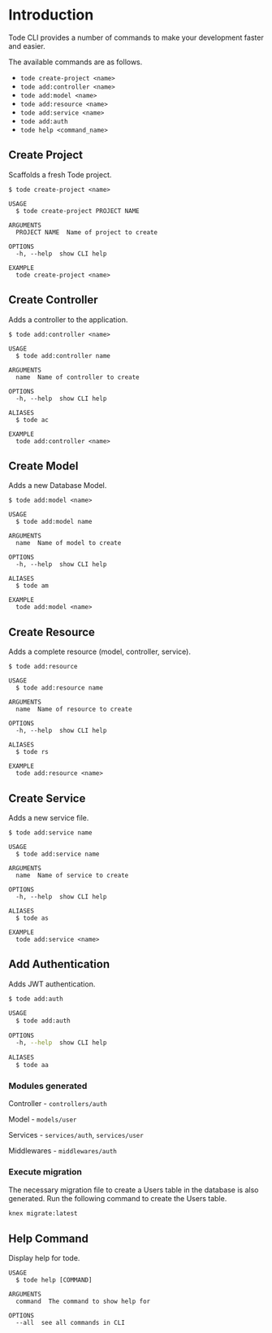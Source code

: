 # Introduction

Tode CLI provides a number of commands to make your development faster and easier.

The available commands are as follows.

- `tode create-project <name>`
- `tode add:controller <name>`
- `tode add:model <name>`
- `tode add:resource <name>`
- `tode add:service <name>`
- `tode add:auth`
- `tode help <command_name>`

## Create Project

Scaffolds a fresh Tode project.

```$ tode create-project <name>```

```
USAGE
  $ tode create-project PROJECT NAME

ARGUMENTS
  PROJECT NAME  Name of project to create

OPTIONS
  -h, --help  show CLI help

EXAMPLE
  tode create-project <name>
```

## Create Controller

Adds a controller to the application.

```$ tode add:controller <name>```

```
USAGE
  $ tode add:controller name

ARGUMENTS
  name  Name of controller to create

OPTIONS
  -h, --help  show CLI help

ALIASES
  $ tode ac

EXAMPLE
  tode add:controller <name>
```

## Create Model

Adds a new Database Model.

```$ tode add:model <name>```

```
USAGE
  $ tode add:model name

ARGUMENTS
  name  Name of model to create

OPTIONS
  -h, --help  show CLI help

ALIASES
  $ tode am

EXAMPLE
  tode add:model <name>

```

## Create Resource

Adds a complete resource (model, controller, service).

```$ tode add:resource```

```
USAGE
  $ tode add:resource name

ARGUMENTS
  name  Name of resource to create

OPTIONS
  -h, --help  show CLI help

ALIASES
  $ tode rs

EXAMPLE
  tode add:resource <name>
```

## Create Service

Adds a new service file.

```$ tode add:service name```

```
USAGE
  $ tode add:service name

ARGUMENTS
  name  Name of service to create

OPTIONS
  -h, --help  show CLI help

ALIASES
  $ tode as

EXAMPLE
  tode add:service <name>
```

## Add Authentication

Adds JWT authentication.

`$ tode add:auth`


```bash
USAGE
  $ tode add:auth

OPTIONS
  -h, --help  show CLI help

ALIASES
  $ tode aa
```

### Modules generated

Controller - ```controllers/auth```

Model - ```models/user```

Services - ```services/auth```, ```services/user```

Middlewares - ```middlewares/auth```

### **Execute migration**

The necessary migration file to create a Users table in the database is also generated. Run the following command to create the Users table.

```bash
knex migrate:latest
```

## Help Command

Display help for tode.

```
USAGE
  $ tode help [COMMAND]

ARGUMENTS
  command  The command to show help for

OPTIONS
  --all  see all commands in CLI
```
